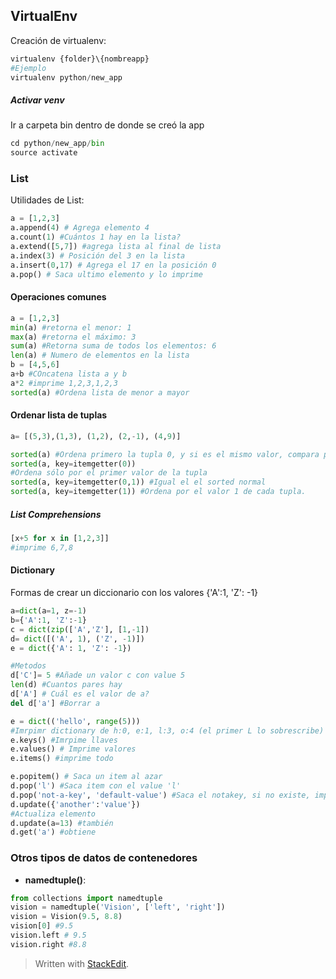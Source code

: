 
## VirtualEnv

Creación de virtualenv:

```python
virtualenv {folder}\{nombreapp}
#Ejemplo
virtualenv python/new_app
```
##### Activar venv

Ir a carpeta bin dentro de donde se creó la app
```python
cd python/new_app/bin
source activate
```

### List 
Utilidades de List:

```python
a = [1,2,3]
a.append(4) # Agrega elemento 4
a.count(1) #Cuántos 1 hay en la lista?
a.extend([5,7]) #agrega lista al final de lista 
a.index(3) # Posición del 3 en la lista
a.insert(0,17) # Agrega el 17 en la posición 0
a.pop() # Saca ultimo elemento y lo imprime

```
#### Operaciones comunes

```python
a = [1,2,3]
min(a) #retorna el menor: 1
max(a) #retorna el máximo: 3
sum(a) #Retorna suma de todos los elementos: 6
len(a) # Numero de elementos en la lista
b = [4,5,6]
a+b #COncatena lista a y b
a*2 #imprime 1,2,3,1,2,3
sorted(a) #Ordena lista de menor a mayor
```
#### Ordenar lista de tuplas

```python
a= [(5,3),(1,3), (1,2), (2,-1), (4,9)]

sorted(a) #Ordena primero la tupla 0, y si es el mismo valor, compara por el segundo parámetro de la tupla
sorted(a, key=itemgetter(0)) 
#Ordena sólo por el primer valor de la tupla
sorted(a, key=itemgetter(0,1)) #Igual el el sorted normal
sorted(a, key=itemgetter(1)) #Ordena por el valor 1 de cada tupla.

```

##### List Comprehensions
```python
[x+5 for x in [1,2,3]] 
#imprime 6,7,8
```



#### Dictionary

Formas de crear un diccionario con los valores {'A':1, 'Z': -1}

```python
a=dict(a=1, z=-1)
b={'A':1, 'Z':-1}
c = dict(zip(['A','Z'], [1,-1])
d= dict([('A', 1), ('Z', -1)])
e = dict({'A': 1, 'Z': -1})

#Metodos
d['C']= 5 #Añade un valor c con value 5
len(d) #Cuantos pares hay
d['A'] # Cuál es el valor de a?
del d['a'] #Borrar a

e = dict(('hello', range(5)))
#Imrpimr dictionary de h:0, e:1, l:3, o:4 (el primer L lo sobrescribe)
e.keys() #Imrpime llaves
e.values() # Imprime valores
e.items() #imprime todo

e.popitem() # Saca un item al azar
d.pop('l') #Saca item con el value 'l'
d.pop('not-a-key', 'default-value') #Saca el notakey, si no existe, imprime eldefault value
d.update({'another':'value'})
#Actualiza elemento
d.update(a=13) #también
d.get('a') #obtiene
```
### Otros tipos de datos de contenedores

- **namedtuple()**: 

```python
from collections import namedtuple
vision = namedtuple('Vision', ['left', 'right'])
vision = Vision(9.5, 8.8)
vision[0] #9.5
vision.left # 9.5
vision.right #8.8
```


> Written with [StackEdit](https://stackedit.io/).
<!--stackedit_data:
eyJoaXN0b3J5IjpbLTE5MTkyNDIxODYsLTc1MTAwMzg2NSwxMD
gzMjA0MjIxXX0=
-->
